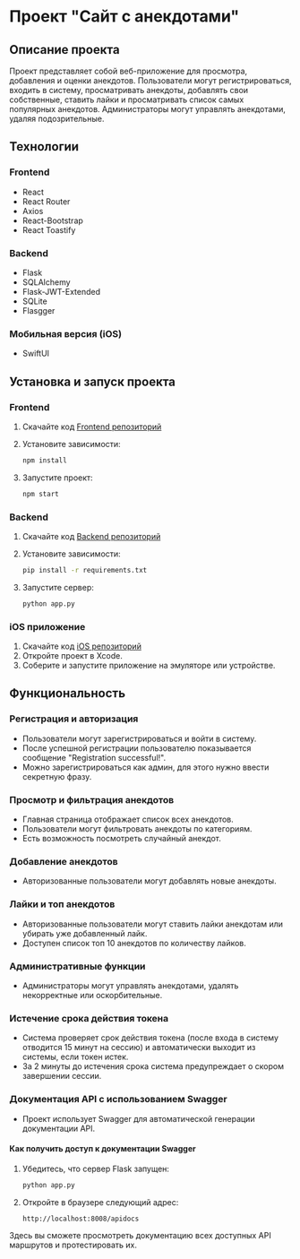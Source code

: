 # Проект "Сайт с анекдотами"

## Описание проекта
Проект представляет собой веб-приложение для просмотра, добавления и оценки анекдотов. Пользователи могут регистрироваться, входить в систему, просматривать анекдоты, добавлять свои собственные, ставить лайки и просматривать список самых популярных анекдотов. Администраторы могут управлять анекдотами, удаляя подозрительные.

## Технологии

### Frontend
- React
- React Router
- Axios
- React-Bootstrap
- React Toastify

### Backend
- Flask
- SQLAlchemy
- Flask-JWT-Extended
- SQLite
- Flasgger

### Мобильная версия (iOS)
- SwiftUI

## Установка и запуск проекта

### Frontend

1. Скачайте код [Frontend репозиторий](https://github.com/MesseMMP/Summer-school-project-frontend)
2. Установите зависимости:
    ```bash
    npm install
    ```

3. Запустите проект:
    ```bash
    npm start
    ```

### Backend

1. Скачайте код [Backend репозиторий](https://github.com/MesseMMP/Summer-school-project-backend)
2. Установите зависимости:
    ```bash
    pip install -r requirements.txt
    ```

3. Запустите сервер:
    ```bash
    python app.py
    ```

### iOS приложение

1. Скачайте код [iOS репозиторий](https://github.com/realINL/summer_school_jokes_ios)
2. Откройте проект в Xcode.
3. Соберите и запустите приложение на эмуляторе или устройстве.

## Функциональность

### Регистрация и авторизация
- Пользователи могут зарегистрироваться и войти в систему.
- После успешной регистрации пользователю показывается сообщение "Registration successful!".
- Можно зарегистрироваться как админ, для этого нужно ввести секретную фразу.

### Просмотр и фильтрация анекдотов
- Главная страница отображает список всех анекдотов.
- Пользователи могут фильтровать анекдоты по категориям.
- Есть возможность посмотреть случайный анекдот.

### Добавление анекдотов
- Авторизованные пользователи могут добавлять новые анекдоты.

### Лайки и топ анекдотов
- Авторизованные пользователи могут ставить лайки анекдотам или убирать уже добавленный лайк.
- Доступен список топ 10 анекдотов по количеству лайков.

### Административные функции
- Администраторы могут управлять анекдотами, удалять некорректные или оскорбительные.

### Истечение срока действия токена
- Система проверяет срок действия токена (после входа в систему отводится 15 минут на сессию) и автоматически выходит из системы, если токен истек.
- За 2 минуты до истечения срока система предупреждает о скором завершении сессии.

### Документация API с использованием Swagger
- Проект использует Swagger для автоматической генерации документации API.

#### Как получить доступ к документации Swagger

1. Убедитесь, что сервер Flask запущен:
    ```bash
    python app.py
    ```

2. Откройте в браузере следующий адрес:
    ```
    http://localhost:8008/apidocs
    ```

Здесь вы сможете просмотреть документацию всех доступных API маршрутов и протестировать их.

